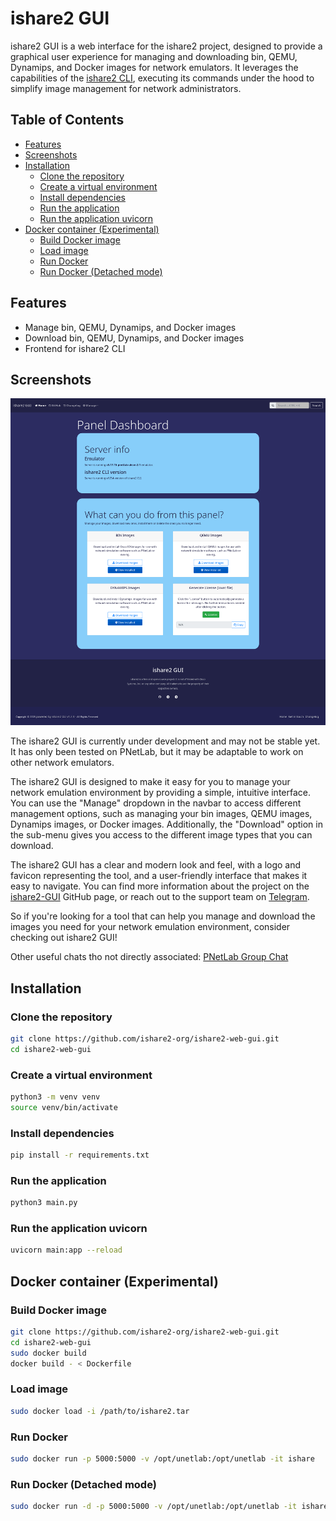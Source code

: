 # ishare2 GUI

ishare2 GUI is a web interface for the ishare2 project, designed to provide a graphical user experience for managing and downloading bin, QEMU, Dynamips, and Docker images for network emulators. It leverages the capabilities of the [ishare2 CLI](https://github.com/pnetlabrepo/ishare2), executing its commands under the hood to simplify image management for network administrators.

## Table of Contents

- [Features](#features)
- [Screenshots](#screenshots)
- [Installation](#installation)
  - [Clone the repository](#clone-the-repository)
  - [Create a virtual environment](#create-a-virtual-environment)
  - [Install dependencies](#install-dependencies)
  - [Run the application](#run-the-application)
  - [Run the application uvicorn](#run-the-application-uvicorn)
- [Docker container (Experimental)](#docker-container-experimental)
  - [Build Docker image](#build-docker-image)
  - [Load image](#load-image)
  - [Run Docker](#run-docker)
  - [Run Docker (Detached mode)](#run-docker-detached-mode)

## Features

- Manage bin, QEMU, Dynamips, and Docker images
- Download bin, QEMU, Dynamips, and Docker images
- Frontend for ishare2 CLI

## Screenshots

![alt ishare2-GUI's Homepage](web_app/src/static/images/Homepage%20-%20ishare2.png)

The ishare2 GUI is currently under development and may not be stable yet. It has only been tested on PNetLab, but it may be adaptable to work on other network emulators.

The ishare2 GUI is designed to make it easy for you to manage your network emulation environment by providing a simple, intuitive interface. You can use the "Manage" dropdown in the navbar to access different management options, such as managing your bin images, QEMU images, Dynamips images, or Docker images. Additionally, the "Download" option in the sub-menu gives you access to the different image types that you can download.

The ishare2 GUI has a clear and modern look and feel, with a logo and favicon representing the tool, and a user-friendly interface that makes it easy to navigate. You can find more information about the project on the [ishare2-GUI](https://github.com/ishare2-org/ishare2-gui) GitHub page, or reach out to the support team on [Telegram](https://t.me/unetlab_cloud).

So if you're looking for a tool that can help you manage and download the images you need for your network emulation environment, consider checking out ishare2 GUI!

Other useful chats tho not directly associated:
[PNetLab Group Chat](https://t.me/pnetlab)

## Installation

### Clone the repository

```bash
git clone https://github.com/ishare2-org/ishare2-web-gui.git
cd ishare2-web-gui
```

### Create a virtual environment

```bash
python3 -m venv venv
source venv/bin/activate
```

### Install dependencies

```bash
pip install -r requirements.txt
```

### Run the application

```bash
python3 main.py
```

### Run the application uvicorn

```bash
uvicorn main:app --reload
```

## Docker container (Experimental)

### Build Docker image

```bash
git clone https://github.com/ishare2-org/ishare2-web-gui.git
cd ishare2-web-gui
sudo docker build
docker build - < Dockerfile
```

### Load image

```bash
sudo docker load -i /path/to/ishare2.tar
```

### Run Docker

```bash
sudo docker run -p 5000:5000 -v /opt/unetlab:/opt/unetlab -it ishare
```

### Run Docker (Detached mode)

```bash
sudo docker run -d -p 5000:5000 -v /opt/unetlab:/opt/unetlab -it ishare
```
